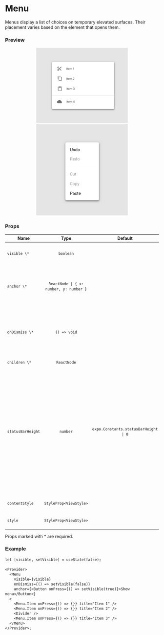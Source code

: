 # Menu

Menus display a list of choices on temporary elevated surfaces. Their placement varies based on the element that opens them.

### Preview

<p align="center">
  <img src="../assets/menu_preview_1.png" alt="modal_mobile_preview" width="300">
  <img src="../assets/menu_preview_2.png" alt="modal_web_preview" width="300">
</p>

### Props

| Name              |                  Type                   |                Default                | Description                                                                                                                                                                                                                                                                         |
| ----------------- | :-------------------------------------: | :-----------------------------------: | ----------------------------------------------------------------------------------------------------------------------------------------------------------------------------------------------------------------------------------------------------------------------------------- |
| `visible \*`      |                `boolean`                |                                       | Whether the Menu is currently visible.                                                                                                                                                                                                                                              |
| `anchor \*`       | `ReactNode \| { x: number, y: number }` |                                       | The anchor to open the menu from. In most cases, it will be a button that opens the menu.                                                                                                                                                                                           |
| `onDismiss \*`    |              `() => void`               |                                       | Callback called when Menu is dismissed. The visible prop needs to be updated when this is called.                                                                                                                                                                                   |
| `children \*`     |               `ReactNode`               |                                       | Content of the Menu.                                                                                                                                                                                                                                                                |
| `statusBarHeight` |                `number`                 | `expo.Constants.statusBarHeight \| 0` | Extra margin to add at the top of the menu to account for translucent status bar on Android. If you are using Expo, we assume translucent status bar and set a height for status bar automatically. Pass 0 or a custom value to customize it. This is automatically handled on iOS. |
| `contentStyle`    |         `StyleProp<ViewStyle>`          |                                       | Style of menu's inner content.                                                                                                                                                                                                                                                      |
| `style`           |         `StyleProp<ViewStyle>`          |                                       | Style of menu's container.                                                                                                                                                                                                                                                          |

Props marked with \* are required.

### Example

```tsx
let [visible, setVisible] = useState(false);

<Provider>
  <Menu
    visible={visible}
    onDismiss={() => setVisible(false)}
    anchor={<Button onPress={() => setVisible(true)}>Show menu</Button>}
  >
    <Menu.Item onPress={() => {}} title="Item 1" />
    <Menu.Item onPress={() => {}} title="Item 2" />
    <Divider />
    <Menu.Item onPress={() => {}} title="Item 3" />
  </Menu>
</Provider>;
```
